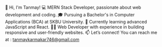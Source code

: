 👋 Hi, I'm Tanmay!
💻 MERN Stack Developer, passionate about web development and coding.
🎓 Pursuing a Bachelor's in Computer Applications (BCA) at SKBU University.
🌱 Currently learning advanced JavaScript and React.
👨‍💻 Web Developer with experience in building responsive and user-friendly websites.
📫 Let’s connect! You can reach me at : tanmaykarmakar746@gmail.com

<!---
TanmayKarmakar7/TanmayKarmakar7 is a ✨ special ✨ repository because its `README.md` (this file) appears on your GitHub profile.
You can click the Preview link to take a look at your changes.
--->

